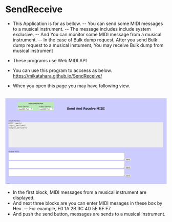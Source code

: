 # SendReceive
- This Application is for as bellow.
-- You can send some MIDI messages to a musical instrument.
-- The message includes include system exclusive.
-- And You can monitor some MIDI message from a musical instrument.
-- In the case of Bulk dump request, After you send Bulk dump request to a musical instument, You may receive Bulk dump from musical instrument

- These programs use Web MIDI API
- You can use this program to accsess as below. https://mikatahara.github.io/SendReceive/<br>
- When you open this page you may have following view.<br>

<br>
<img src="SendReceive.png">
<br>

- In the first block, MIDI messages from a musical instrument are displayed.
- And next three blocks are you can enter MIDI mesages in these box by Hex.
-- For example, F0 1A 2B 3C 4D 5E 6F F7
- And push the send button, messages are sends to a musical instrument.

